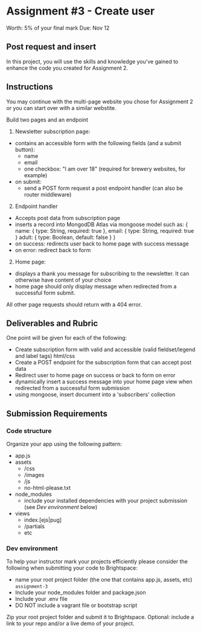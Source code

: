# Assignment #3 - Create user
Worth: 5% of your final mark
Due: Nov 12

## Post request and insert
In this project, you will use the skills and knowledge you've gained to enhance the code you created for Assignment 2.

## Instructions
You may continue with the multi-page website you chose for Assignment 2 or you can start over with a similar webstite.

Build two pages and an endpoint
1. Newsletter subscription page:
  - contains an accessible form with the following fields (and a submit button):
    - name
    - email
    - one checkbox: "I am over 18" (required for brewery websites, for example)
  - on submit:
    - send a POST form request a post endpoint handler (can also be router middleware)
2. Endpoint handler
  - Accepts post data from subscription page
  - inserts a record into MongodDB Atlas via mongoose model such as:
    {
      name: {
        type: String,
        required: true
      },
      email: {
        type: String,
        required: true
      }
      adult: {
        type: Boolean, 
        default: false
      }
    }
  - on success: redirects user back to home page with success message
  - on error: redirect back to form

2. Home page:
  - displays a thank you message for subscribing to the newsletter. It can otherwise have content of your choice
  - home page should only display message when redirected from a successful form submit.

All other page requests should return with a 404 error.

## Deliverables and Rubric
One point will be given for each of the following:

- Create subscription form with valid and accessible (valid fieldset/legend and label tags) html/css
- Create a POST endpoint for the subscription form that can accept post data
- Redirect user to home page on success or back to form on error
- dynamically insert a success message into your home page view when redirected from a successful form submission
- using mongoose, insert document into a 'subscribers' collection

## Submission Requirements
### Code structure

Organize your app using the following pattern:

- app.js
- assets
  - /css
  - /images
  - /js
  - no-html-please.txt
- node_modules
  - include your installed dependencies with your project submission (see *Dev environment* below)
- views
  - index.[ejs|pug]
  - /partials
  - etc

### Dev environment
To help your instructor mark your projects efficiently please consider the following when submitting your code to Brightspace:

- name your root project folder (the one that contains app.js, assets, etc) `assignment-3`
- Include your node_modules folder and package.json
- Include your .env file
- DO NOT include a vagrant file or bootstrap script

Zip your root project folder and submit it to Brightspace. Optional: include a link to your repo and/or a live demo of your project.
